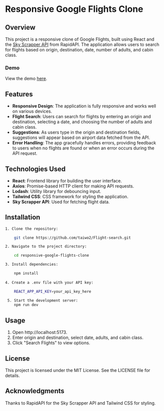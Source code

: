 # Responsive Google Flights Clone

## Overview

This project is a responsive clone of Google Flights, built using React and the [Sky Scrapper API](https://rapidapi.com/apiheya/api/sky-scrapper) from RapidAPI. The application allows users to search for flights based on origin, destination, date, number of adults, and cabin class.

### Demo
View the demo [here](https://fascinating-fenglisu-4a6a55.netlify.app/).

## Features

- **Responsive Design**: The application is fully responsive and works well on various devices.
- **Flight Search**: Users can search for flights by entering an origin and destination, selecting a date, and choosing the number of adults and cabin class.
- **Suggestions**: As users type in the origin and destination fields, suggestions will appear based on airport data fetched from the API.
- **Error Handling**: The app gracefully handles errors, providing feedback to users when no flights are found or when an error occurs during the API request.

## Technologies Used

- **React**: Frontend library for building the user interface.
- **Axios**: Promise-based HTTP client for making API requests.
- **Lodash**: Utility library for debouncing input.
- **Tailwind CSS**: CSS framework for styling the application.
- **Sky Scrapper API**: Used for fetching flight data.

## Installation
```bash
1. Clone the repository:

    git clone https://github.com/taiwo2/Flight-search.git

2. Navigate to the project directory:

    cd responsive-google-flights-clone

3. Install dependencies:

    npm install
 
4. Create a .env file with your API key:

    REACT_APP_API_KEY=your_api_key_here

 5. Start the development server:
    npm run dev

 ```
## Usage

1. Open http://localhost:5173.
2. Enter origin and destination, select date, adults, and cabin class.
3. Click "Search Flights" to view options.

## License
This project is licensed under the MIT License. See the LICENSE file for details.

## Acknowledgments

Thanks to RapidAPI for the Sky Scrapper API and Tailwind CSS for styling.

